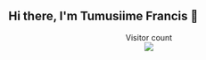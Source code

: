 ## Hi there, I'm Tumusiime Francis 🤝
<p align="center"> 
  Visitor count<br>
  <img src="https://profile-counter.glitch.me/tumutech/count.svg" />
</p>

<!--
**tumutech/tumutech** is a ✨ _special_ ✨ repository because its `README.md` (this file) appears on your GitHub profile.

Here are some ideas to get you started:

- 🔭 I’m currently working on ...
- 🌱 I’m currently learning ...
- 👯 I’m looking to collaborate on ...
- 🤔 I’m looking for help with ...
- 💬 Ask me about ...
- 📫 How to reach me: ...
- 😄 Pronouns: ...
- ⚡ Fun fact: ...
-->
